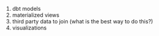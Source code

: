 1. dbt models
2. materialized views
3. third party data to join (what is the best way to do this?)
4. visualizations